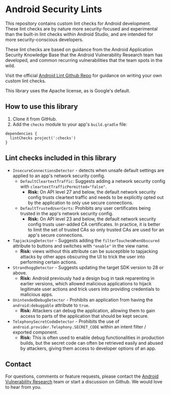 # Android Security Lints

This repository contains custom lint checks for Android development. These lint
checks are by nature more security-focused and experimental than the built-in
lint checks within Android Studio, and are intended for more security-conscious
developers.

These lint checks are based on guidance from the Android Application Security
Knowledge Base that the Android Vulnerability Research team has developed, and
common recurring vulnerabilities that the team spots in the wild.

Visit the official
[Android Lint Github Repo](https://github.com/googlesamples/android-custom-lint-rules)
for guidance on writing your own custom lint checks.

This library uses the Apache license, as is Google's default.

## How to use this library

1.  Clone it from GitHub.
1.  Add the `checks` module to your app's `build.gradle` file:

```shell
dependencies {
  lintChecks project(':checks')
}
```

## Lint checks included in this library

*   `InsecureConnectionsDetector` - detects when unsafe default settings
    are applied to an app's network security config.
    *   `DefaultCleartextTraffic`: Suggests adding a network security config
        with `cleartextTrafficPermitted="false"`.
        *   **Risk:** On API level 27 and below, the default network security
            config trusts cleartext traffic and needs to be explicitly opted out
            by the application to only use secure connections.
    *   `DefaultTrustedUserCerts`: Prohibits any user certificates being trusted
        in the app's network security config.
        *   **Risk:** On API level 23 and below, the default network security
            config trusts user-added CA certificates. In practice, it is better
            to limit the set of trusted CAs so only trusted CAs are used for an
            app's secure connections.
*   `TapjackingDetector` - Suggests adding the
    `filterTouchesWhenObscured` attribute to buttons and switches with
    `"enable"` in the view name.
    *   **Risk:** views without this attribute can be susceptible to tapjacking
        attacks by other apps obscuring the UI to trick the user into performing
        certain actions.
*   `StrandhoggDetector` - Suggests updating the target SDK version to
    28 or above.
    *   **Risk:** Android previously had a design bug in task reparenting in
        earlier versions, which allowed malicious applications to hijack
        legitimate user actions and trick users into providing credentials to
        malicious apps.
*   `UnintendedDebugDetector` - Prohibits an application from having the
    `android:debuggable` attribute to `true`.
    *   **Risk:** Attackers can debug the application, allowing them to gain
        access to parts of the application that should be kept secure.
*   `TelephonySecretCodeDetector` - Prohibits the use of
    `android.provider.Telephony.SECRET_CODE` within an intent filter / exported
    component.
    *   **Risk:** This is often used to enable debug functionalities in
        production builds, but the secret code can often be retrieved easily and
        abused by attackers, giving them access to developer options of an app.

## Contact

For questions, comments or feature requests, please contact the
[Android Vulnerability Research](mailto:hackdroidz@google.com) team or start a
discussion on Github. We would love to hear from you.
